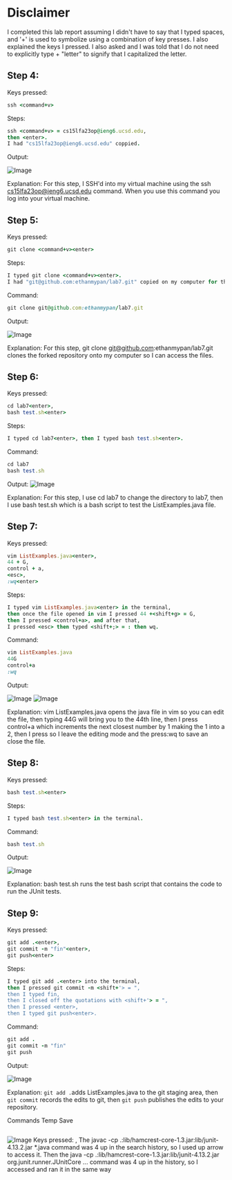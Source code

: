 # Disclaimer 
I completed this lab report assuming I didn't have to say that I typed spaces, and '+' is used to symbolize using a combination of key presses. I also explained the keys I pressed. I also asked and I was told that I do not need to explicitly type <shift> + "letter" to signify that I capitalized the letter.
## Step 4:
Keys pressed:
```ruby
ssh <command+v>
```
Steps:
```ruby
ssh <command+v> = cs15lfa23op@ieng6.ucsd.edu,
then <enter>.
I had "cs15lfa23op@ieng6.ucsd.edu" coppied.
```
Output:

![Image](lab4Part1ss.png)

Explanation:
For this step, I SSH'd into my virtual machine using the ssh cs15lfa23op@ieng6.ucsd.edu command.
When you use this command you log into your virtual machine.

## Step 5:

Keys pressed:
```ruby
git clone <command+v><enter>
```
Steps:
```ruby
I typed git clone <command+v><enter>.
I had "git@github.com:ethanmypan/lab7.git" copied on my computer for this command.
```
Command: 
```ruby
git clone git@github.com:ethanmypan/lab7.git
```
Output:

![Image](lab4Part2SS.png)

Explanation:
For this step, git clone git@github.com:ethanmypan/lab7.git clones the forked repository onto my computer so I can access the files.

## Step 6:

Keys pressed:
```ruby
cd lab7<enter>,
bash test.sh<enter>
```
Steps:
```ruby
I typed cd lab7<enter>, then I typed bash test.sh<enter>. 
```
Command:
```ruby
cd lab7
bash test.sh
```
Output:
![Image](lab4Part3SS.png)

Explanation:
For this step, I use cd lab7 to change the directory to lab7, then I use bash test.sh which is a bash script to test the ListExamples.java file.

## Step 7: 

Keys pressed:
```ruby
vim ListExamples.java<enter>,
44 + G,
control + a,
<esc>,
:wq<enter>
```
Steps:
```ruby
I typed vim ListExamples.java<enter> in the terminal,
then once the file opened in vim I pressed 44 +<shift+g> = G,
then I pressed <control+a>, and after that,
I pressed <esc> then typed <shift+;> = : then wq.
```
Command:
```ruby
vim ListExamples.java
44G
control+a
:wq
```

Output:

![Image](vimListEx.png)
![Image](editVimListExamplesCode.png)

Explanation:
vim ListExamples.java opens the java file in vim so you can edit the file, then typing 44G will bring you to the 44th line, then I press control+a which increments the next closest number by 1 making the 1 into a 2, then I press <esc> so I leave the editing mode and the press:wq to save an close the file.


## Step 8:

Keys pressed:
```ruby
bash test.sh<enter>
```
Steps:
```ruby
I typed bash test.sh<enter> in the terminal.
```
Command:
```ruby
bash test.sh
```

Output:

![Image](listExamplesPassing.png)

Explanation:
bash test.sh runs the test bash script that contains the code to run the JUnit tests.

## Step 9:

Keys pressed:
```ruby
git add .<enter>,
git commit -m "fin"<enter>,
git push<enter>
```
Steps:
```ruby
I typed git add .<enter> into the terminal,
then I pressed git commit -m <shift+'> = ",
then I typed fin,
then I closed off the quotations with <shift+'> = ",
then I pressed <enter>,
then I typed git push<enter>.
```

Command:
```ruby
git add .
git commit -m "fin"
git push
```

Output:

![Image](gitaddcommitpush.png)

Explanation: 
```git add .```adds ListExamples.java to the git staging area, then ```git commit``` records the edits to git, then ```git push``` publishes the edits to your repository.


Commands Temp Save 

```ruby

```
![Image](vimListEx.png)
Keys pressed: <up><up><up><up><enter>, <up><up><up><up><enter> The javac -cp .:lib/hamcrest-core-1.3.jar:lib/junit-4.13.2.jar *.java command was 4 up in the search history, so I used up arrow to access it. Then the java -cp .:lib/hamcrest-core-1.3.jar:lib/junit-4.13.2.jar org.junit.runner.JUnitCore ... command was 4 up in the history, so I accessed and ran it in the same way
